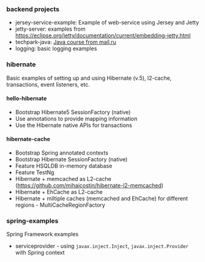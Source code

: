 ### backend projects

* jersey-service-example: Example of web-service using Jersey and Jetty
* jetty-server: examples from https://eclipse.org/jetty/documentation/current/embedding-jetty.html  
* techpark-java: [Java course from mail.ru](https://park.mail.ru/materials/video/#7)
* logging: basic logging examples

### hibernate
Basic examples of setting up and using Hibernate (v.5), l2-cache, transactions, event listeners, etc.

#### hello-hibernate

* Bootstrap Hibernate5 SessionFactory (native)
* Use annotations to provide mapping information
* Use the Hibernate native APIs for transactions

#### hibernate-cache
* Bootstrap Spring annotated contexts
* Bootstrap Hibernate SessionFactory (native)
* Feature HSQLDB in-memory database
* Feature TestNg
* Hibernate + memcached as L2-cache (https://github.com/mihaicostin/hibernate-l2-memcached)
* Hibernate + EhCache as L2-cache
* Hibernate + miltiple caches (memcached and EhCache) for different regions - MultiCacheRegionFactory

### spring-examples
Spring Framework examples

* serviceprovider - using `javax.inject.Inject`, `javax.inject.Provider` with Spring context
